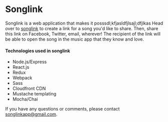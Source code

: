 # Songlink

Songlink is a web application that makes it posssdl;kfjasldfjlsajl;dfjlkas
Head over to [songlink](http://songl.ink) to create a link for a song you'd like to share. Then, share this link on Facebook, Twitter, email, wherever! The recipient of the link will be able to open the song in the music app that they know and love.

#### Technologies used in songlink

- Node.js/Express
- React.js
- Redux
- Webpack
- Sass
- Cloudfront CDN
- Mustache templating
- Mocha/Chai

If you have any questions or comments, please contact songlinkapp@gmail.com.


